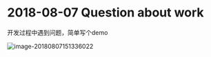 # 2018-08-07 Question about work

开发过程中遇到问题，简单写个demo

![image-20180807151336022](/var/folders/bl/mgxkhnjn1qx03zk2rrw3r96w0000gn/T/abnerworks.Typora/image-20180807151336022.png)
